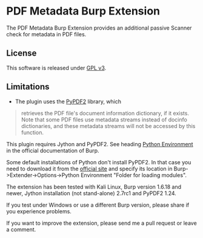 # PDF Metadata Burp Extension

The PDF Metadata Burp Extension provides an additional passive Scanner check for metadata in PDF files.

## License
This software is released under [GPL v3](https://www.gnu.org/licenses/gpl-3.0.en.html).

## Limitations
* The plugin uses the [PyPDF2](https://pypi.python.org/pypi/PyPDF2) library, which 

> retrieves the PDF file's document information dictionary, if it exists. 
> Note that some PDF files use metadata streams instead of docinfo dictionaries, and these metadata streams will not be accessed by this function.

This plugin requires Jython and PyPDF2. See heading [Python Environment](http://portswigger.net/burp/help/extender.html) in the official documentation of Burp. 

Some default installations of Python don't install PyPDF2. In that case you need to download it from the [official site](https://pypi.python.org/pypi/PyPDF2) and specify its location in Burp->Extender->Options->Python Environment "Folder for loading modules".

The extension has been tested with Kali Linux, Burp version 1.6.18 and newer, Jython installation (not stand-alone) 2.7rc1 and PyPDF2 1.24.

If you test under Windows or use a different Burp version, please share if you experience problems.

If you want to improve the extension, please send me a pull request or leave a comment.